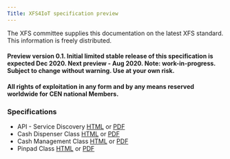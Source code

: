```yaml
---
Title: XFS4IoT specification preview
---
```

The XFS committee supplies this documentation on the latest XFS standard. This information is freely distributed.

#### Preview version 0.1. Initial limited stable release of this specification is expected Dec 2020. Next preview - Aug 2020. Note: work-in-progress. Subject to change without warning. Use at your own risk.
#### All rights of exploitation in any form and by any means reserved worldwide for CEN national Members.

### Specifications
- API - Service Discovery [HTML](pages/Service-Discovery.html) or [PDF](assets/XFS4IoT-Service-Discovery.pdf)
- Cash Dispenser Class [HTML](pages/Dispenser.html) or [PDF](assets/XFS4IoT-Cash-Dispenser.pdf)
- Cash Management Class [HTML](pages/Cash-Management.html) or [PDF](assets/XFS4IoT-Cash-Management.pdf)
- Pinpad Class [HTML](pages/PIN-pad.html) or [PDF](assets/XFS4IoT-PIN-pad.pdf)

